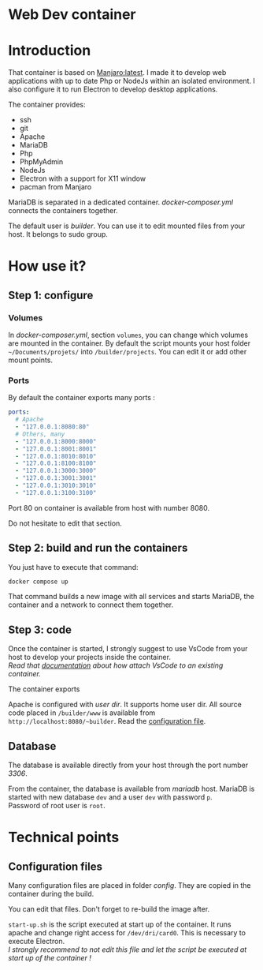 Web Dev container
=================

# Introduction

That container is based on [Manjaro:latest](https://github.com/manjaro/manjaro-docker). I made it to develop web applications with up to date Php or NodeJs within an isolated environment.
I also configure it to run Electron to develop desktop applications.

The container provides:

* ssh
* git
* Apache
* MariaDB
* Php
* PhpMyAdmin
* NodeJs
* Electron with a support for X11 window
* pacman from Manjaro

MariaDB is separated in a dedicated container. _docker-composer.yml_ connects the containers together.

The default user is _builder_. You can use it to edit mounted files from your host. It belongs to sudo group.

# How use it?

## Step 1: configure

### Volumes

In _docker-composer.yml_, section `volumes`, you can change which volumes are mounted in the container.
By default the script mounts your host folder `~/Documents/projets/` into `/builder/projects`.
You can edit it or add other mount points.

### Ports

By default the container exports many ports :

```yml
ports:
  # Apache
  - "127.0.0.1:8080:80"
  # Others, many 
  - "127.0.0.1:8000:8000"
  - "127.0.0.1:8001:8001"
  - "127.0.0.1:8010:8010"
  - "127.0.0.1:8100:8100"
  - "127.0.0.1:3000:3000"
  - "127.0.0.1:3001:3001"
  - "127.0.0.1:3010:3010"
  - "127.0.0.1:3100:3100"
```

Port 80 on container is available from host with number 8080.

Do not hesitate to edit that section.

## Step 2: build and run the containers

You just have to execute that command:

```sh
docker compose up
```

That command builds a new image with all services and starts MariaDB, the container and a network to connect them together.

## Step 3: code

Once the container is started, I strongly suggest to use VsCode from your host to develop your projects inside the container.  
_Read that [documentation](https://code.visualstudio.com/docs/devcontainers/attach-container) about how attach VsCode to an existing container._

The container exports 

Apache is configured with _user dir_. It supports home user dir.
All source code placed in `/builder/www` is available from `http://localhost:8080/~builder`.
Read the [configuration file](./config/httpd-userdir.conf).

## Database

The database is available directly from your host through the port number _3306_.

From the container, the database is available from _mariadb_ host. MariaDB is started with new database `dev` and a user `dev` with password `p`.  
Password of root user is `root`.

# Technical points

## Configuration files

Many configuration files are placed in folder _config_. They are copied in the container during the build.

You can edit that files. Don't forget to re-build the image after.

`start-up.sh` is the script executed at start up of the container. It runs apache and change right access for `/dev/dri/card0`. This is necessary to execute Electron.  
_I strongly recommend to not edit this file and let the script be executed at start up of the container !_

